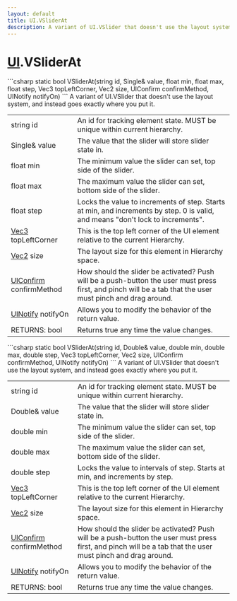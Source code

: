 ```yaml
---
layout: default
title: UI.VSliderAt
description: A variant of UI.VSlider that doesn't use the layout system, and instead goes exactly where you put it.
---
```

# [UI]({{site.url}}/Pages/StereoKit/UI.html).VSliderAt

<div class='signature' markdown='1'>
```csharp
static bool VSliderAt(string id, Single& value, float min, float max, float step, Vec3 topLeftCorner, Vec2 size, UIConfirm confirmMethod, UINotify notifyOn)
```
A variant of UI.VSlider that doesn't use the layout
system, and instead goes exactly where you put it.
</div>

|  |  |
|--|--|
|string id|An id for tracking element state. MUST be unique             within current hierarchy.|
|Single& value|The value that the slider will store slider             state in.|
|float min|The minimum value the slider can set, top side             of the slider.|
|float max|The maximum value the slider can set, bottom             side of the slider.|
|float step|Locks the value to increments of step. Starts             at min, and increments by step. 0 is valid, and means "don't lock             to increments".|
|[Vec3]({{site.url}}/Pages/StereoKit/Vec3.html) topLeftCorner|This is the top left corner of the UI             element relative to the current Hierarchy.|
|[Vec2]({{site.url}}/Pages/StereoKit/Vec2.html) size|The layout size for this element in Hierarchy             space.|
|[UIConfirm]({{site.url}}/Pages/StereoKit/UIConfirm.html) confirmMethod|How should the slider be activated?             Push will be a push-button the user must press first, and pinch             will be a tab that the user must pinch and drag around.|
|[UINotify]({{site.url}}/Pages/StereoKit/UINotify.html) notifyOn|Allows you to modify the behavior of the             return value.|
|RETURNS: bool|Returns true any time the value changes.|

<div class='signature' markdown='1'>
```csharp
static bool VSliderAt(string id, Double& value, double min, double max, double step, Vec3 topLeftCorner, Vec2 size, UIConfirm confirmMethod, UINotify notifyOn)
```
A variant of UI.VSlider that doesn't use the layout
system, and instead goes exactly where you put it.
</div>

|  |  |
|--|--|
|string id|An id for tracking element state. MUST be unique             within current hierarchy.|
|Double& value|The value that the slider will store slider             state in.|
|double min|The minimum value the slider can set, top side             of the slider.|
|double max|The maximum value the slider can set, bottom             side of the slider.|
|double step|Locks the value to intervals of step. Starts             at min, and increments by step.|
|[Vec3]({{site.url}}/Pages/StereoKit/Vec3.html) topLeftCorner|This is the top left corner of the UI             element relative to the current Hierarchy.|
|[Vec2]({{site.url}}/Pages/StereoKit/Vec2.html) size|The layout size for this element in Hierarchy             space.|
|[UIConfirm]({{site.url}}/Pages/StereoKit/UIConfirm.html) confirmMethod|How should the slider be activated?             Push will be a push-button the user must press first, and pinch             will be a tab that the user must pinch and drag around.|
|[UINotify]({{site.url}}/Pages/StereoKit/UINotify.html) notifyOn|Allows you to modify the behavior of the             return value.|
|RETURNS: bool|Returns true any time the value changes.|




